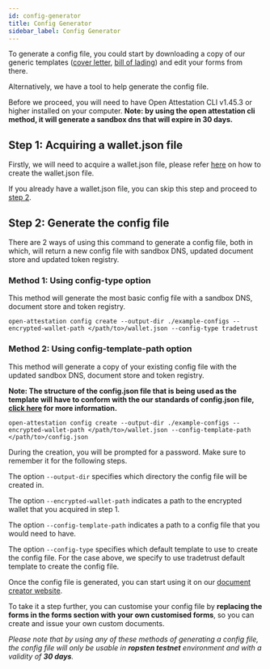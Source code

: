 ```yaml
---
id: config-generator
title: Config Generator
sidebar_label: Config Generator
---
```


To generate a config file, you could start by downloading a copy of our generic templates ([cover letter](https://docs.tradetrust.io/docs/generic-templates/cover-letter), [bill of lading](https://docs.tradetrust.io/docs/generic-templates/bill-of-lading)) and edit your forms from there.

Alternatively, we have a tool to help generate the config file.

Before we proceed, you will need to have Open Attestation CLI v1.45.3 or higher installed on your computer.
**Note: by using the open attestation cli method, it will generate a sandbox dns that will expire in 30 days.**

## Step 1: Acquiring a wallet.json file

Firstly, we will need to acquire a wallet.json file, please refer [here](https://www.openattestation.com/docs/verifiable-document/wallet) on how to create the wallet.json file.

If you already have a wallet.json file, you can skip this step and proceed to [step 2](#step-2-generate-the-config-file).

## Step 2: Generate the config file

There are 2 ways of using this command to generate a config file, both in which, will return a new config file with sandbox DNS, updated document store and updated token registry.

### Method 1: Using config-type option

This method will generate the most basic config file with a sandbox DNS, document store and token registry.

```
open-attestation config create --output-dir ./example-configs --encrypted-wallet-path </path/to>/wallet.json --config-type tradetrust
```

### Method 2: Using config-template-path option

This method will generate a copy of your existing config file with the updated sandbox DNS, document store and token registry.

**Note: The structure of the config.json file that is being used as the template will have to conform with the our standards of config.json file, [click here](./file-structure) for more information.**

```
open-attestation config create --output-dir ./example-configs --encrypted-wallet-path </path/to>/wallet.json --config-template-path </path/to>/config.json
```

During the creation, you will be prompted for a password. Make sure to remember it for the following steps.

The option `--output-dir` specifies which directory the config file will be created in.

The option `--encrypted-wallet-path` indicates a path to the encrypted wallet that you acquired in step 1.

The option `--config-template-path` indicates a path to a config file that you would need to have.

The option `--config-type` specifies which default template to use to create the config file. For the case above, we specify to use tradetrust default template to create the config file.

Once the config file is generated, you can start using it on our [document creator website](https://creator.tradetrust.io/).

To take it a step further, you can customise your config file by **replacing the forms in the forms section with your own customised forms**, so you can create and issue your own custom documents.

_Please note that by using any of these methods of generating a config file, the config file will only be usable in **ropsten testnet** environment and with a validity of **30 days**._
